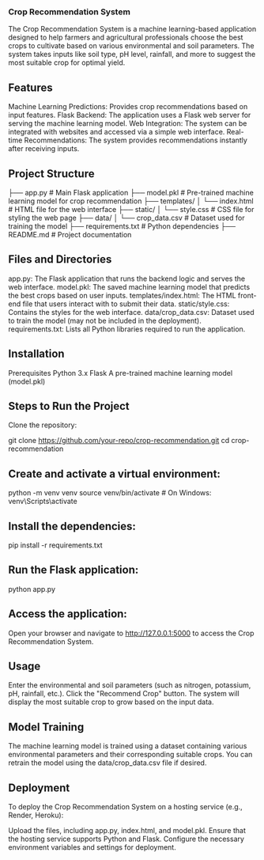 ### Crop Recommendation System
The Crop Recommendation System is a machine learning-based application designed to help farmers and agricultural professionals choose the best crops to cultivate based on various environmental and soil parameters. The system takes inputs like soil type, pH level, rainfall, and more to suggest the most suitable crop for optimal yield.

## Features
Machine Learning Predictions: Provides crop recommendations based on input features.
Flask Backend: The application uses a Flask web server for serving the machine learning model.
Web Integration: The system can be integrated with websites and accessed via a simple web interface.
Real-time Recommendations: The system provides recommendations instantly after receiving inputs.

## Project Structure

├── app.py               # Main Flask application
├── model.pkl            # Pre-trained machine learning model for crop recommendation
├── templates/
│   └── index.html       # HTML file for the web interface
├── static/
│   └── style.css        # CSS file for styling the web page
├── data/
│   └── crop_data.csv    # Dataset used for training the model
├── requirements.txt     # Python dependencies
├── README.md            # Project documentation


## Files and Directories
app.py: The Flask application that runs the backend logic and serves the web interface.
model.pkl: The saved machine learning model that predicts the best crops based on user inputs.
templates/index.html: The HTML front-end file that users interact with to submit their data.
static/style.css: Contains the styles for the web interface.
data/crop_data.csv: Dataset used to train the model (may not be included in the deployment).
requirements.txt: Lists all Python libraries required to run the application.

## Installation
Prerequisites
Python 3.x
Flask
A pre-trained machine learning model (model.pkl)


## Steps to Run the Project
Clone the repository:

git clone https://github.com/your-repo/crop-recommendation.git
cd crop-recommendation


## Create and activate a virtual environment:
python -m venv venv
source venv/bin/activate  # On Windows: venv\Scripts\activate

## Install the dependencies:
pip install -r requirements.txt

## Run the Flask application:
python app.py

## Access the application:

Open your browser and navigate to http://127.0.0.1:5000 to access the Crop Recommendation System.

## Usage
Enter the environmental and soil parameters (such as nitrogen, potassium, pH, rainfall, etc.).
Click the "Recommend Crop" button.
The system will display the most suitable crop to grow based on the input data.

## Model Training
The machine learning model is trained using a dataset containing various environmental parameters and their corresponding suitable crops. You can retrain the model using the data/crop_data.csv file if desired.

## Deployment
To deploy the Crop Recommendation System on a hosting service (e.g., Render, Heroku):

Upload the files, including app.py, index.html, and model.pkl.
Ensure that the hosting service supports Python and Flask.
Configure the necessary environment variables and settings for deployment.